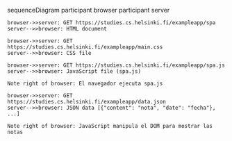 sequenceDiagram
    participant browser
    participant server

    browser->>server: GET https://studies.cs.helsinki.fi/exampleapp/spa
    server-->>browser: HTML document
    
    browser->>server: GET https://studies.cs.helsinki.fi/exampleapp/main.css
    server-->>browser: CSS file
    
    browser->>server: GET https://studies.cs.helsinki.fi/exampleapp/spa.js
    server-->>browser: JavaScript file (spa.js)
    
    Note right of browser: El navegador ejecuta spa.js
    
    browser->>server: GET https://studies.cs.helsinki.fi/exampleapp/data.json
    server-->>browser: JSON data [{"content": "nota", "date": "fecha"}, ...]
    
    Note right of browser: JavaScript manipula el DOM para mostrar las notas